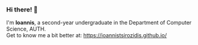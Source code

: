 ### Hi there! 👋
I'm **Ioannis**, a second-year undergraduate in the Department of Computer Science, AUTH. <br /> Get to know me a bit better at: https://ioannistsirozidis.github.io/
<!--
Here are some ideas to get you started:
<!--
- 🔭 I’m currently working on ...
- 🌱 I’m currently learning ...
- 👯 I’m looking to collaborate on ...
- 🤔 I’m looking for help with ...
- 💬 Ask me about ...
- 📫 How to reach me: ...
- 😄 Pronouns: ...
- ⚡ Fun fact: ...
✨
-->
